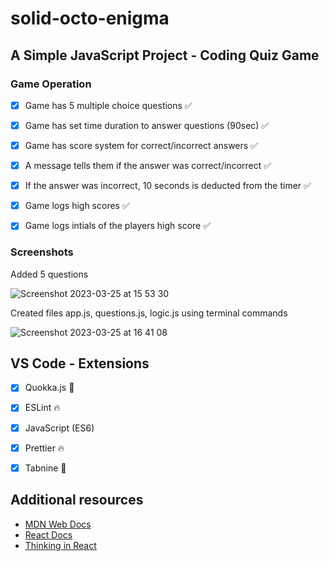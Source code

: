 # solid-octo-enigma

## A Simple JavaScript Project - Coding Quiz Game

### Game Operation

- [x] Game has 5 multiple choice questions ✅

- [x] Game has set time duration to answer questions (90sec) ✅

- [x] Game has score system for correct/incorrect answers ✅
 
- [x] A message tells them if the answer was correct/incorrect ✅

- [x] If the answer was incorrect, 10 seconds is deducted from the timer ✅

- [x] Game logs high scores ✅

- [x] Game logs intials of the players high score ✅


### Screenshots

Added 5 questions

![Screenshot 2023-03-25 at 15 53 30](https://user-images.githubusercontent.com/125808990/227728065-4d8d8297-6f1d-4c32-b8ae-86d21444ec5a.png)

Created files app.js, questions.js, logic.js using terminal commands

![Screenshot 2023-03-25 at 16 41 08](https://user-images.githubusercontent.com/125808990/227730383-42a4dc0e-3c91-4bc0-9675-a62f339c3d7a.png)








## VS Code - Extensions

- [x] Quokka.js 🤖
- [x] ESLint 🔥
- [x] JavaScript (ES6) 
- [x] Prettier 🔥
- [x] Tabnine 🤖


## Additional resources

- [MDN Web Docs](https://developer.mozilla.org/en-US/)
- [React Docs](https://reactjs.org/docs/getting-started.html)
- [Thinking in React](https://reactjs.org/docs/thinking-in-react.html)



